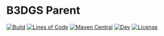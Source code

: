 # B3DGS Parent
[![Build](https://github.com/b3dgs/b3dgs-parent/actions/workflows/deploy.yml/badge.svg?branch=master)](https://github.com/b3dgs/b3dgs-parent/actions/workflows/deploy.yml) [![Lines of Code](https://sonarcloud.io/api/project_badges/measure?project=b3dgs_b3dgs-parent&metric=ncloc)](https://sonarcloud.io/summary/new_code?id=b3dgs_b3dgs-parent) [![Maven Central](https://maven-badges.herokuapp.com/maven-central/com.b3dgs/b3dgs-parent/badge.svg)](https://maven-badges.herokuapp.com/maven-central/com.b3dgs/b3dgs-parent) [![Dev](https://img.shields.io/badge/dev-v2.0.0%20SNAPSHOT-yellow.svg)](https://github.com/b3dgs/b3dgs-parent/milestone/1) [![License](https://img.shields.io/github/license/b3dgs/b3dgs-parent)](/LICENSE)